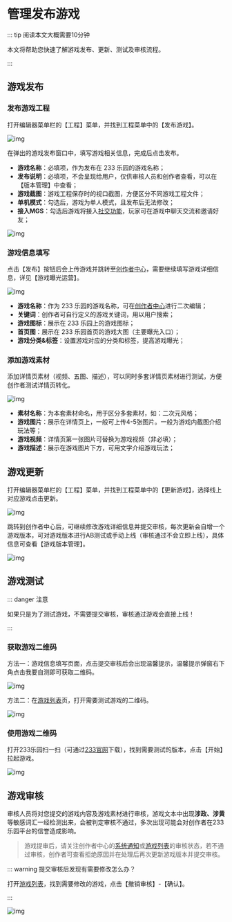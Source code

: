 # 管理发布游戏

::: tip 阅读本文大概需要10分钟

本文将帮助您快速了解游戏发布、更新、测试及审核流程。

:::

## 游戏发布

### 发布游戏工程

打开编辑器菜单栏的【工程】菜单，并找到工程菜单中的【发布游戏】。

![img](https://arkimg.ark.online/1684027758538-10.webp)

在弹出的游戏发布窗口中，填写游戏相关信息，完成后点击发布。

- **游戏名称**：必填项，作为发布在 233 乐园的游戏名称；
- **发布说明**：必填项，不会呈现给用户，仅供审核人员和创作者查看，可以在【版本管理】中查看；
- **游戏截图**：游戏工程保存时的视口截图，方便区分不同游戏工程文件；
- **单机模式**：勾选后，游戏为单人模式，且发布后无法修改；
- **接入MGS**：勾选后游戏将接入[社交功能](https://docs.ark.online/Editor/UseMGS.html)，玩家可在游戏中聊天交流和邀请好友；

![img](https://arkimg.ark.online/1684027758537-1.webp)

### 游戏信息填写

点击【发布】按钮后会上传游戏并跳转至[创作者中心](https://portal.ark.online/#/admin/game-list)，需要继续填写游戏详细信息，详见【游戏曝光运营】。

![img](https://arkimg.ark.online/1684027758537-2.webp)

- **游戏名称**：作为 233 乐园的游戏名称，可在[创作者中心](https://portal.ark.online/#/admin/game-list)进行二次编辑；
- **关键词**：创作者可自行定义的游戏关键词，用以用户搜索；
- **游戏图标**：展示在 233 乐园上的游戏图标；
- **首页图**：展示在 233 乐园首页的游戏大图（主要曝光入口）；
- **游戏分类&标签**：设置游戏对应的分类和标签，提高游戏曝光；

### 添加游戏素材

添加详情页素材（视频、五图、描述），可以同时多套详情页素材进行测试，方便创作者测试详情页转化。

![img](https://arkimg.ark.online/1684027758537-3.webp)

- **素材名称**：为本套素材命名，用于区分多套素材，如：二次元风格；
- **游戏图片**：展示在详情页上，一般可上传4-5张图片。一般为游戏内截图介绍玩法等；
- **游戏视频**：详情页第一张图片可替换为游戏视频（非必填）；
- **游戏描述**：展示在游戏图片下方，可用文字介绍游戏玩法；

## 游戏更新

打开编辑器菜单栏的【工程】菜单，并找到工程菜单中的【更新游戏】，选择线上对应游戏点击更新。

![img](https://arkimg.ark.online/1684027758537-4.webp)

跳转到创作者中心后，可继续修改游戏详细信息并提交审核，每次更新会自增一个游戏版本，可对游戏版本进行AB测试或手动上线（审核通过不会立即上线），具体信息可查看【游戏版本管理】。

![img](https://arkimg.ark.online/1684027758537-5.webp)

## 游戏测试

::: danger 注意

如果只是为了测试游戏，不需要提交审核，审核通过游戏会直接上线！

:::

### 获取游戏二维码

方法一：游戏信息填写页面，点击提交审核后会出现温馨提示，温馨提示弹窗右下角点击我要自测即可获取二维码。

![img](https://arkimg.ark.online/1684027758537-6.webp)

方法二：在[游戏列表](https://portal.ark.online/#/admin/game-list)页，打开需要测试游戏的二维码。

![img](https://arkimg.ark.online/1684027758537-7.webp)

### 使用游戏二维码

打开233乐园扫一扫（可通过[233官网](https://www.233leyuan.com/)下载），找到需要测试的版本，点击【开始】拉起游戏。

![img](https://arkimg.ark.online/1684027758538-8.gif)

## 游戏审核

审核人员将对您提交的游戏内容及游戏素材进行审核，游戏文本中出现**涉政、涉黄**等敏感词汇一经检测出来，会被判定审核不通过，多次出现可能会对创作者在233乐园平台的信誉造成影响。

> 游戏提审后，请关注创作者中心的[系统通知](https://portal.ark.online/#/admin/stand-insider-letter)或[游戏列表](https://portal.ark.online/#/admin/game-list)的审核状态，若不通过审核，创作者可查看拒绝原因并在处理后再次更新游戏版本并提交审核。

::: warning 提交审核后发现有需要修改怎么办？

打开[游戏列表](https://portal.ark.online/#/admin/game-list)，找到需要修改的游戏，点击【撤销审核】-【确认】。

:::

![img](https://arkimg.ark.online/1684027758538-9.webp)
